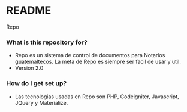# README #

Repo

### What is this repository for? ###

* Repo es un sistema de control de documentos para Notarios guatemaltecos. La meta de Repo es siempre ser facil de usar y util.
* Version 2.0

### How do I get set up? ###

* Las tecnologias usadas en Repo son PHP, Codeigniter, Javascript, JQuery y Materialize.
